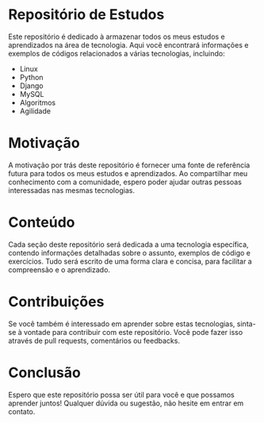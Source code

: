 # Repositório de Estudos

Este repositório é dedicado à armazenar todos os meus estudos e aprendizados na área de tecnologia. Aqui você encontrará informações e exemplos de códigos relacionados a várias tecnologias, incluindo:

- Linux
- Python
- Django
- MySQL
- Algoritmos
- Agilidade

# Motivação

A motivação por trás deste repositório é fornecer uma fonte de referência futura para todos os meus estudos e aprendizados. Ao compartilhar meu conhecimento com a comunidade, espero poder ajudar outras pessoas interessadas nas mesmas tecnologias.

# Conteúdo

Cada seção deste repositório será dedicada a uma tecnologia específica, contendo informações detalhadas sobre o assunto, exemplos de código e exercícios. Tudo será escrito de uma forma clara e concisa, para facilitar a compreensão e o aprendizado.

# Contribuições

Se você também é interessado em aprender sobre estas tecnologias, sinta-se à vontade para contribuir com este repositório. Você pode fazer isso através de pull requests, comentários ou feedbacks.

# Conclusão

Espero que este repositório possa ser útil para você e que possamos aprender juntos! Qualquer dúvida ou sugestão, não hesite em entrar em contato.